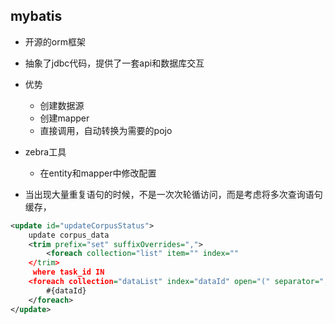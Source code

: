 ## mybatis

- 开源的orm框架
- 抽象了jdbc代码，提供了一套api和数据库交互
- 优势
  - 创建数据源
  - 创建mapper
  - 直接调用，自动转换为需要的pojo
- zebra工具
  - 在entity和mapper中修改配置

- 当出现大量重复语句的时候，不是一次次轮循访问，而是考虑将多次查询语句缓存，



```xml
<update id="updateCorpusStatus">
    update corpus_data
    <trim prefix="set" suffixOverrides=",">
        <foreach collection="list" item="" index=""
    </trim>
     where task_id IN
    <foreach collection="dataList" index="dataId" open="(" separator="," close=")" item="dataId">
        #{dataId}
    </foreach>
</update>
    
```

